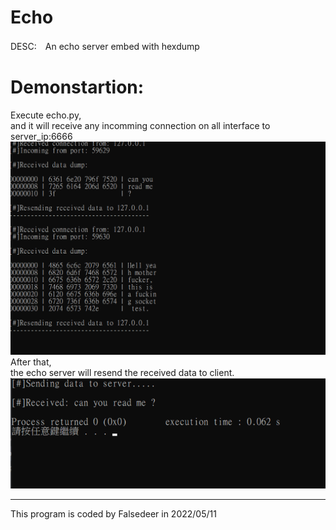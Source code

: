 # Echo
DESC:　An echo server embed with hexdump

# Demonstartion:
Execute echo.py,  
and it will receive any incomming connection on all interface to server_ip:6666  
<img src="https://github.com/Falsedeer/Echo/blob/c6eaa295e946b169477957e3efd0f805c9719bc6/result.png"></img>
After that,  
the echo server will resend the received data to client.  
<img src="https://github.com/Falsedeer/Echo/blob/c6eaa295e946b169477957e3efd0f805c9719bc6/client.png"></img>

-----------------------------------------------------------------
This program is coded by Falsedeer in 2022/05/11
